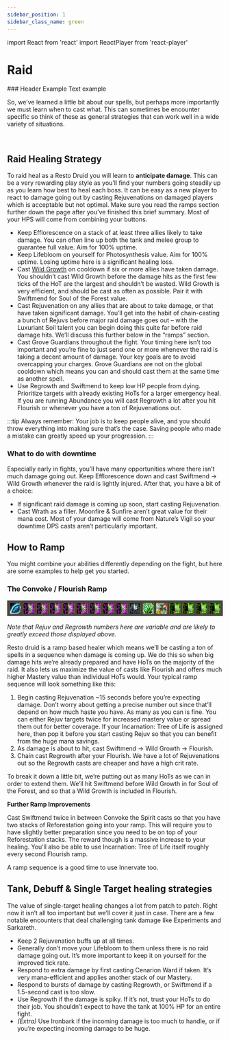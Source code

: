 ```yaml
---
sidebar_position: 1
sidebar_class_name: green
---
```


import React from 'react'
import ReactPlayer from 'react-player'


# Raid



<div style={{ display: 'flex', flexWrap: 'wrap', alignItems: 'flex-start' }}>
  <ReactPlayer 
    url="https://i.imgur.com/9S0L0SW.mp4" 
    playing 
    controls 
    style={{ paddingRight: "12px" }} 
    width="500px"
    height="auto"
  />
<div style={{ flex: '1', minWidth: '200px' }}>
    ### Header Example
    Text example
</div>
</div>




So, we’ve learned a little bit about our spells, but perhaps more importantly we must learn when to cast what. This can sometimes be encounter specific so think of these as general strategies that can work well in a wide variety of situations.

&nbsp;
&nbsp;
&nbsp;

## Raid Healing Strategy
To raid heal as a Resto Druid you will learn to **anticipate damage**. This can be a very rewarding play style as you’ll find your numbers going steadily up as you learn how best to heal each boss. It can be easy as a new player to react to damage going out by casting Rejuvenations on damaged players which is acceptable but not optimal. Make sure you read the ramps section further down the page after you’ve finished this brief summary. Most of your HPS will come from combining your buttons.
- Keep Efflorescence on a stack of at least three allies likely to take damage. You can often line up both the tank and melee group to guarantee full value. Aim for 100% uptime.
- Keep Lifebloom on yourself for Photosynthesis value. Aim for 100% uptime. Losing uptime here is a significant healing loss.
- Cast [Wild Growth](http://www.wowhead.com/spell=48438/wild-growth) on cooldown if six or more allies have taken damage. You shouldn’t cast Wild Growth before the damage hits as the first few ticks of the HoT are the largest and shouldn’t be wasted. Wild Growth is very efficient, and should be cast as often as possible. Pair it with Swiftmend for Soul of the Forest value.
- Cast <WH>Rejuvenation</WH> on any allies that are about to take damage, or that have taken significant damage. You’ll get into the habit of chain-casting a bunch of Rejuvs before major raid damage goes out – with the Luxuriant Soil talent you can begin doing this quite far before raid damage hits. We’ll discuss this further below in the “ramps” section.
- Cast Grove Guardians throughout the fight. Your timing here isn’t too important and you’re fine to just send one or more whenever the raid is taking a decent amount of damage. Your key goals are to avoid overcapping your charges. Grove Guardians are not on the global cooldown which means you can and should cast them at the same time as another spell.
- Use Regrowth and Swiftmend to keep low HP people from dying. Prioritize targets with already existing HoTs for a larger emergency heal. If you are running Abundance you will cast Regrowth a lot after you hit Flourish or whenever you have a ton of Rejuvenations out.

:::tip
Always remember: Your job is to keep people alive, and you should throw everything into making sure that’s the case. Saving people who made a mistake can greatly speed up your progression.
:::


### What to do with downtime
Especially early in fights, you’ll have many opportunities where there isn’t much damage going out. Keep Efflorescence down and cast Swiftmend -> Wild Growth whenever the raid is lightly injured. After that, you have a bit of a choice:
- If significant raid damage is coming up soon, start casting Rejuvenation.
- Cast Wrath as a filler. Moonfire & Sunfire aren’t great value for their mana cost. Most of your damage will come from Nature’s Vigil so your downtime DPS casts aren’t particularly important.


## How to Ramp

You might combine your abilities differently depending on the fight, but here are some examples to help get you started.

### The Convoke / Flourish Ramp
![Ramp Example](.\images\Druid-Ramp-Sequence.png)

*Note that Rejuv and Regrowth numbers here are variable and are likely to greatly exceed those displayed above.*

Resto druid is a ramp based healer which means we’ll be casting a ton of spells in a sequence when damage is coming up. We do this so when big damage hits we’re already prepared and have HoTs on the majority of the raid. It also lets us maximize the value of casts like Flourish and offers much higher Mastery value than individual HoTs would. Your typical ramp sequence will look something like this:

1. Begin casting Rejuvenation ~15 seconds before you’re expecting damage. Don’t worry about getting a precise number out since that’ll depend on how much haste you have. As many as you can is fine. You can either Rejuv targets twice for increased mastery value or spread them out for better coverage. If your Incarnation: Tree of Life is assigned here, then pop it before you start casting Rejuv so that you can benefit from the huge mana savings.
2. As damage is about to hit, cast Swiftmend -> Wild Growth -> Flourish.
3. Chain cast Regrowth after your Flourish. We have a lot of Rejuvenations out so the Regrowth casts are cheaper and have a high crit rate.

To break it down a little bit, we’re putting out as many HoTs as we can in order to extend them. We’ll hit Swiftmend before Wild Growth in for Soul of the Forest, and so that a Wild Growth is included in Flourish.

**Further Ramp Improvements**

Cast Swiftmend twice in between Convoke the Spirit casts so that you have two stacks of Reforestation going into your ramp. This will require you to have slightly better preparation since you need to be on top of your Reforestation stacks. The reward though is a massive increase to your healing. You’ll also be able to use Incarnation: Tree of Life itself roughly every second Flourish ramp.

A ramp sequence is a good time to use Innervate too.

## Tank, Debuff & Single Target healing strategies

The value of single-target healing changes a lot from patch to patch. Right now it isn’t all too important but we’ll cover it just in case. There are a few notable encounters that deal challenging tank damage like Experiments and Sarkareth.

- Keep 2 Rejuvenation buffs up at all times.
- Generally don’t move your Lifebloom to them unless there is no raid damage going out. It’s more important to keep it on yourself for the improved tick rate.
- Respond to extra damage by first casting Cenarion Ward if taken. It’s very mana-efficient and applies another stack of our Mastery.
- Respond to bursts of damage by casting Regrowth, or Swiftmend if a 1.5-second cast is too slow.
- Use Regrowth if the damage is spiky. If it’s not, trust your HoTs to do their job. You shouldn’t expect to have the tank at 100% HP for an entire fight.
- *(Extra)* Use Ironbark if the incoming damage is too much to handle, or if you’re expecting incoming damage to be huge.